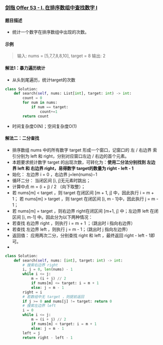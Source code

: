 ### [剑指 Offer 53 - I. 在排序数组中查找数字 I](https://leetcode-cn.com/problems/zai-pai-xu-shu-zu-zhong-cha-zhao-shu-zi-lcof/)

#### 题目描述

- 统计一个数字在排序数组中出现的次数。

#### 示例

> 输入: nums = [5,7,7,8,8,10], target = 8
> 输出: 2

#### 解法1：暴力遍历统计

- 从头到尾遍历，统计target的次数

```python
class Solution:
    def search(self, nums: List[int], target: int) -> int:
        count = 0
        for num in nums:
            if num == target:
                count+=1
        return count
```

- 时间复杂度O(N)；空间复杂度O(1)

#### 解法二：二分查找

- 排序数组 nums 中的所有数字 target 形成一个窗口，记窗口的 左 / 右边界 索引分别为 left 和 right，分别对应窗口左边 / 右边的首个元素。
- 本题要求统计数字 target 的出现次数，可转化为：**使用二分法分别找到 左边界 left 和 右边界 right，易得数字 target的数量为 right - left - 1**
- 始化： 左边界 i = 0 ，右边界 j=len(nums)−1
- 循环二分： 当闭区间 [i, j]无元素时跳出； 
- 计算中点 m = (i + j) / 2 （向下取整）； 
- 若 nums[m] < target ，则 target 在闭区间 [m + 1, j] 中，因此执行 i = m + 1； 若 nums[m] > target ，则 target 在闭区间 [i, m - 1]中，因此执行 j = m - 1；
- 若 nums[m] = target ，则右边界 right在闭区间 [m+1, j] 中；左边界 left 在闭区间 [i, m-1] 中。因此分为以下两种情况：
- 若查找 右边界 right ，则执行 i = m + 1 ；（跳出时 i 指向右边界）
- 若查找 左边界 left ，则执行 j = m - 1；（跳出时 j 指向左边界）
- 返回值： 应用两次二分，分别查找 right 和 left ，最终返回 right - left - 1即可。
- 

```python
class Solution:
    def search(self, nums: [int], target: int) -> int:
        # 搜索右边界 right
        i, j = 0, len(nums) - 1
        while i <= j:
            m = (i + j) // 2
            if nums[m] <= target: i = m + 1
            else: j = m - 1
        right = i
        # 若数组中无 target ，则提前返回
        if j >= 0 and nums[j] != target: return 0
        # 搜索左边界 left
        i = 0
        while i <= j:
            m = (i + j) // 2
            if nums[m] < target: i = m + 1
            else: j = m - 1
        left = j
        return right - left - 1
```

